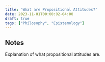 ```yaml
---
title: 'What are Propositional Attitudes?'
date: 2023-11-01T00:00:02-04:00
draft: true
tags: ["Philosophy", "Epistemology"]
---
```


## Notes

Explanation of what propositional attitudes are.